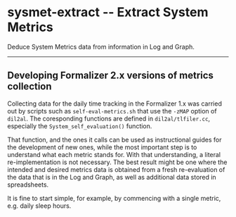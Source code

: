 # sysmet-extract -- Extract System Metrics

Deduce System Metrics data from information in Log and Graph.

---

## Developing Formalizer 2.x versions of metrics collection

Collecting data for the daily time tracking in the Formalizer 1.x was carried out by scripts such as `self-eval-metrics.sh` that use the `-zMAP` option of `dil2al`. The coresponding functions are defined in `dil2al/tlfiler.cc`, especially the `System_self_evaluation()` function.

That function, and the ones it calls can be used as instructional guides for the development of new ones, while the most important step is to understand what each metric stands for. With that understanding, a literal re-implementation is not necessary. The best result might be one where the intended and desired metrics data is obtained from a fresh re-evaluation of the data that is in the Log and Graph, as well as additional data stored in spreadsheets.

It is fine to start simple, for example, by commencing with a single metric, e.g. daily sleep hours.

